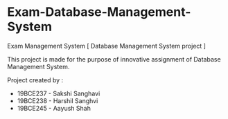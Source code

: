 # Exam-Database-Management-System
Exam Management System [ Database Management System project ]

This project is made for the purpose of innovative assignment of Database Management System.

Project created by :
  - 19BCE237 - Sakshi Sanghavi
  -  19BCE238 - Harshil Sanghvi
  -  19BCE245 - Aayush Shah
